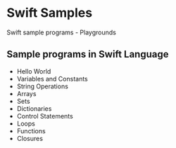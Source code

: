 # Swift Samples
Swift sample programs - Playgrounds

## Sample programs in Swift Language

* Hello World
* Variables and Constants
* String Operations
* Arrays
* Sets
* Dictionaries
* Control Statements
* Loops
* Functions
* Closures

